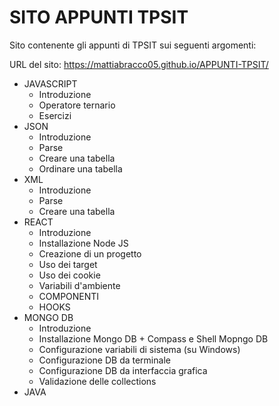 # SITO APPUNTI TPSIT

Sito contenente gli appunti di TPSIT sui seguenti argomenti:

URL del sito: https://mattiabracco05.github.io/APPUNTI-TPSIT/
- JAVASCRIPT
  - Introduzione
  - Operatore ternario
  - Esercizi 
- JSON
  -  Introduzione
  -  Parse
  -  Creare una tabella
  -  Ordinare una tabella
- XML
  -  Introduzione
  -  Parse
  -  Creare una tabella
- REACT
  -  Introduzione
  -  Installazione Node JS
  -  Creazione di un progetto
  -  Uso dei target
  -  Uso dei cookie
  -  Variabili d'ambiente
  -  COMPONENTI
  -  HOOKS
- MONGO DB  
  - Introduzione
  - Installazione Mongo DB + Compass e Shell Mopngo DB
  - Configurazione variabili di sistema (su Windows)
  - Configurazione DB da terminale
  - Configurazione DB da interfaccia grafica
  - Validazione delle collections
 - JAVA 
